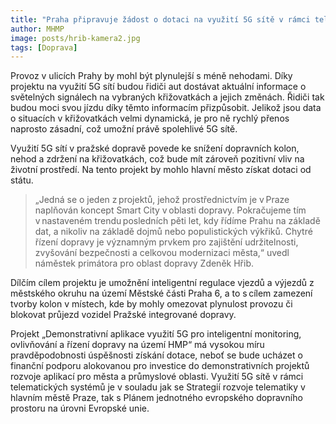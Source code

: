 ```yaml
---
title: "Praha připravuje žádost o dotaci na využití 5G sítě v rámci telematických dopravních systémů"
author: MHMP
image: posts/hrib-kamera2.jpg
tags: [Doprava]
---
```

 
Provoz v ulicích Prahy by mohl být plynulejší s méně nehodami. Díky projektu na využití 5G sítí budou řidiči aut dostávat aktuální informace o světelných signálech na vybraných křižovatkách a jejich změnách. Řidiči tak budou moci svou jízdu díky těmto informacím přizpůsobit. Jelikož jsou data o situacích v křižovatkách velmi dynamická, je pro ně rychlý přenos naprosto zásadní, což umožní právě spolehlivé 5G sítě.

Využití 5G sítí v pražské dopravě povede ke snížení dopravních kolon, nehod a zdržení na křižovatkách, což bude mít zároveň pozitivní vliv na životní prostředí. Na tento projekt by mohlo hlavní město získat dotaci od státu.

> „Jedná se o jeden z projektů, jehož prostřednictvím je v Praze naplňován koncept Smart City v oblasti dopravy. Pokračujeme tím v nastaveném trendu posledních pěti let, kdy řídíme Prahu na základě dat, a nikoliv na základě dojmů nebo populistických výkřiků. Chytré řízení dopravy je významným prvkem pro zajištění udržitelnosti, zvyšování bezpečnosti a celkovou modernizaci města,“ uvedl náměstek primátora pro oblast dopravy Zdeněk Hřib.

Dílčím cílem projektu je umožnění inteligentní regulace vjezdů a výjezdů z městského okruhu na území Městské části Praha 6, a to s cílem zamezení tvorby kolon v místech, kde by mohly omezovat plynulost provozu či blokovat průjezd vozidel Pražské integrované dopravy.

Projekt „Demonstrativní aplikace využití 5G pro inteligentní monitoring, ovlivňování a řízení dopravy na území HMP“ má vysokou míru pravděpodobnosti úspěšnosti získání dotace, neboť se bude ucházet o finanční podporu alokovanou pro investice do demonstrativních projektů rozvoje aplikací pro města a průmyslové oblasti. Využití 5G sítě v rámci telematických systémů je v souladu jak se Strategií rozvoje telematiky v hlavním městě Praze, tak s Plánem jednotného evropského dopravního prostoru na úrovni Evropské unie. 
